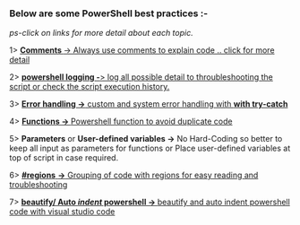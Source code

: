### Below are some PowerShell best practices :- 

_ps-click on links for more detail about each topic._



<p>1&gt; <a class="rank-math-link" href="https://powershelltalk.com/2021/03/05/powershell-script-best-practices-1-comments-in-the-code/"><strong>Comments </strong>-&gt; Always use comments to explain code .. click for more detail</a></p>


<!-- wp:paragraph -->
<p>2&gt; <a class="rank-math-link" href="https://powershelltalk.com/2021/03/09/powershell-script-best-practices-2-powershell-logging/"><strong>powershell logging -</strong>&gt; log all possible detail to throubleshooting the script or check the script execution history.</a></p>
<!-- /wp:paragraph -->

<!-- wp:paragraph -->
<p>3&gt; <a href="https://powershelltalk.com/2022/12/28/powershell-script-best-practices-4-powershell-error-handling-with-try-catch/"><strong>Error handling -&gt;</strong> custom and system error handling with <strong>with try-catch</strong></a></p>
<!-- /wp:paragraph -->

<!-- wp:paragraph -->
<p>4&gt; <a href="https://powershelltalk.com/2022/12/28/powershell-script-best-practices-4-powershell-functions-to-avoid-duplicate-code/"><strong>Functions -&gt; </strong>Powershell function to avoid duplicate code</a></p>
<!-- /wp:paragraph -->

<!-- wp:paragraph -->
<p>5&gt; <strong>Parameters</strong> or <strong>User-defined variables -&gt;</strong> No Hard-Coding so better to keep all input as parameters for functions or Place user-defined variables at top of script in case required.</p>
<!-- /wp:paragraph -->

<!-- wp:paragraph -->
<p>6&gt; <a href="https://powershelltalk.com/2022/12/28/powershell-script-best-practices-6-group-code-with-region/"><strong>#regions</strong> <strong> -&gt;</strong> Grouping of code with regions for easy reading and troubleshooting</a></p>
<!-- /wp:paragraph -->

<!-- wp:paragraph -->
<p>7&gt; <a href="https://powershelltalk.com/2022/12/28/powershell-script-best-practices-6-auto-indent-and-beautify-powershell-code/"><strong>beautify/ Auto <em>indent</em> powershell -&gt; </strong>beautify and auto indent powershell code with visual studio code</a></p>
